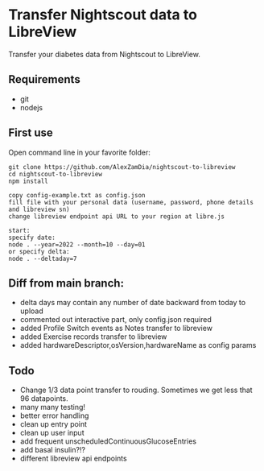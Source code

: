 # Transfer Nightscout data to LibreView
Transfer your diabetes data from Nightscout to LibreView.

## Requirements
- git
- nodejs

## First use


Open command line in your favorite folder:
```
git clone https://github.com/AlexZamDia/nightscout-to-libreview
cd nightscout-to-libreview
npm install

copy config-example.txt as config.json
fill file with your personal data (username, password, phone details and libreview sn)
change libreview endpoint api URL to your region at libre.js

start:
specify date:
node . --year=2022 --month=10 --day=01
or specify delta:
node . --deltaday=7
```

## Diff from main branch:
- delta days may contain any number of date backward from today to upload
- commented out interactive part, only config.json required
- added Profile Switch events as Notes transfer to libreview
- added Exercise records transfer to libreview
- added hardwareDescriptor,osVersion,hardwareName as config params

## Todo
- Change 1/3 data point transfer to rouding. Sometimes we get less that 96 datapoints.
- many many testing!
- better error handling
- clean up entry point
- clean up user input
- add frequent unscheduledContinuousGlucoseEntries
- add basal insulin?!?
- different libreview api endpoints
